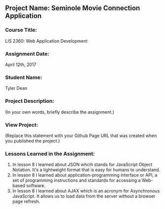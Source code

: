 ## Project Name:  Seminole Movie Connection Application

### Course Title:
LIS 2360:  Web Application Development

### Assignment Date:  
April 12th, 2017 

### Student Name:  
Tyler Dean 

### Project Description:
(In your own words, briefly describe the assignment.)

### View Project:
(Replace this statement with your Github Page URL that was created when you 
 published the project.)

### Lessons Learned in the Assignment:
1. In lesson 8 I learned about JSON whcih stands for JavaScript Object Notation. It's a lightweight format that is easy for humans to understand. 
2. In lesson 8 I learned about application-programming interface or API, a set of programming instructions and standards for accessing a Web-based software. 
3. In lesson 8 I learned about AJAX which is an acronym for Asynchronous JavaScript. It allows us to load data from the server without a browser page refresh. 
